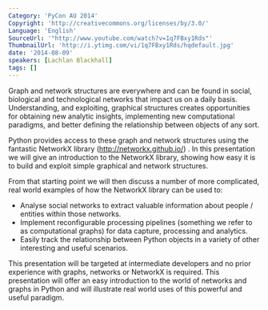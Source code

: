 ```yaml
---
Category: 'PyCon AU 2014'
Copyright: 'http://creativecommons.org/licenses/by/3.0/'
Language: 'English'
SourceUrl: '"http://www.youtube.com/watch?v=1q7FBxy1Rds"'
ThumbnailUrl: 'http://i.ytimg.com/vi/1q7FBxy1Rds/hqdefault.jpg'
date: '2014-08-09'
speakers: [Lachlan Blackhall]
tags: []
---
```

Graph and network structures are everywhere and can be found in social, biological and technological networks that impact us on a daily basis. Understanding, and exploiting, graphical structures creates opportunities for obtaining new analytic insights, implementing new computational paradigms, and better defining the relationship between objects of any sort.

Python provides access to these graph and network structures using the fantastic NetworkX library (http://networkx.github.io/) .  In this presentation we will give an introduction to the NetworkX library, showing how easy it is to build and exploit simple graphical and network structures.

From that starting point we will then discuss a number of more complicated, real world examples of how the NetworkX library can be used to:
 - Analyse social networks to extract valuable information about people / entities within those networks.
 - Implement reconfigurable processing pipelines (something we refer to as computational graphs) for data capture, processing and analytics.
 - Easily track the relationship between Python objects in a variety of other interesting and useful scenarios.

This presentation will be targeted at intermediate developers and no prior experience with graphs, networks or NetworkX is required. This presentation will offer an easy introduction to the world of networks and graphs in Python and will illustrate real world uses of this powerful and useful paradigm.
